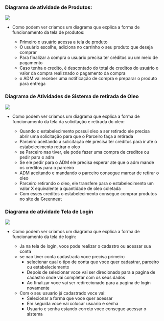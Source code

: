
### Diagrama de atividade de Produtos: 

<img src = "https://github.com/TechForce-ADS/imagens/blob/main/ImagensGreenneat/Diagrama%20de%20Atividade%20Produtos.jpeg" />



- Como podem ver criamos um diagrama que explica a forma de funcionamento da tela de produtos: 

    -  Primeiro o usuário acessa a tela de produto 
    - O usuário escolhe, adiciona no carrinho o seu produto que deseja comprar
    - Para finalizar a compra o usuário precisa ter créditos ou um meio de pagamento
    - Caso tenha o credito, é descontado do total de creditos do usuário o valor da compra realiznado o pagamento da compra
    - o ADM vai receber uma notificação de compra e preparar o produto para entrega



### Diagrama de Atividades de Sistema de retirada de Oleo

<img src = "https://github.com/TechForce-ADS/imagens/blob/main/ImagensGreenneat/Diagrama%20de%20Atividade%20Sistema%20de%20Retirada%20de%20oleo.png" />


- Como podem ver criamos um diagrama que explica a forma de funcionamento da tela da solicitação e retirada do oleo: 

    -  Quando o estabelecimento possui oleo a ser retirado ele precisa abrir uma solicitação para que o Parceiro faça a retirada
    - Parceiro aceitando a solicitação ele precisa ter creditos para ir ate o estabelecimento retirar o oleo
    - se Parceiro nao tiver, ele pode fazer uma compra de creditos ou pedir para o adm 
    - Se ele pedir para o ADM ele precisa esperar ate que o adm mande os creditos para o parceiro
    - ADM aceitando e mandando o parceiro consegue marcar de retirar o oleo 
    - Parceiro retirando o oleo, ele transfere para o estabelecimento um valor X equivalente a quantidade de oleo coletada
    - Com esses creditos o estabelecimento consegue comprar produtos no site da Greenneat

### Diagrama de atividade Tela de Login

<img src = "https://github.com/TechForce-ADS/imagens/blob/main/ImagensGreenneat/Diagrama%20de%20atividade_Login.png" />

- Como podem ver criamos um diagrama que explica a forma de funcionamento da tela de login: 

    -  Ja na tela de login, voce pode realizar o cadastro ou acessar sua conta
    - se nao tiver conta cadastrada voce precisa primeiro
        - selecionar qual o tipo de conta que voce quer cadastrar, parceiro ou estabeleciemento
        - Depois de selecionar voce vai ser direcionado para a pagina de cadastro onde vai completar com os seus dados 
        - Ao finalizar voce vai ser redirecionado para a pagina de login novamente 
    - Com o seu usuario já cadastrado voce vai:
        - Selecionar a forma que voce quer acessar
        - Em seguida voce vai colocar usuario e senha 
        - Usuario e senha estando correto voce consegue acessar o sistema
        
